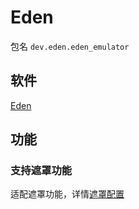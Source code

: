 # Eden

包名 `dev.eden.eden_emulator`

## 软件

[Eden](https://eden-emu.dev/)

## 功能

### 支持遮罩功能

适配遮罩功能，详情[遮罩配置](Overlay.md)